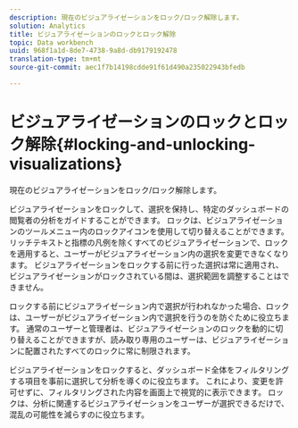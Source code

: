 ```yaml
---
description: 現在のビジュアライゼーションをロック/ロック解除します。
solution: Analytics
title: ビジュアライゼーションのロックとロック解除
topic: Data workbench
uuid: 968f1a1d-8de7-4738-9a8d-db9179192478
translation-type: tm+mt
source-git-commit: aec1f7b14198cdde91f61d490a235022943bfedb

---
```



# ビジュアライゼーションのロックとロック解除{#locking-and-unlocking-visualizations}

現在のビジュアライゼーションをロック/ロック解除します。

ビジュアライゼーションをロックして、選択を保持し、特定のダッシュボードの閲覧者の分析をガイドすることができます。 ロックは、ビジュアライゼーションのツールメニュー内のロックアイコンを使用して切り替えることができます。 リッチテキストと指標の凡例を除くすべてのビジュアライゼーションで、ロックを適用すると、ユーザーがビジュアライゼーション内の選択を変更できなくなります。 ビジュアライゼーションをロックする前に行った選択は常に適用され、ビジュアライゼーションがロックされている間は、選択範囲を調整することはできません。

ロックする前にビジュアライゼーション内で選択が行われなかった場合、ロックは、ユーザーがビジュアライゼーション内で選択を行うのを防ぐために役立ちます。 通常のユーザーと管理者は、ビジュアライゼーションのロックを動的に切り替えることができますが、読み取り専用のユーザーは、ビジュアライゼーションに配置されたすべてのロックに常に制限されます。

ビジュアライゼーションをロックすると、ダッシュボード全体をフィルタリングする項目を事前に選択して分析を導くのに役立ちます。 これにより、変更を許可せずに、フィルタリングされた内容を画面上で視覚的に表示できます。 ロックは、分析に関連するビジュアライゼーションをユーザーが選択できるだけで、混乱の可能性を減らすのに役立ちます。
